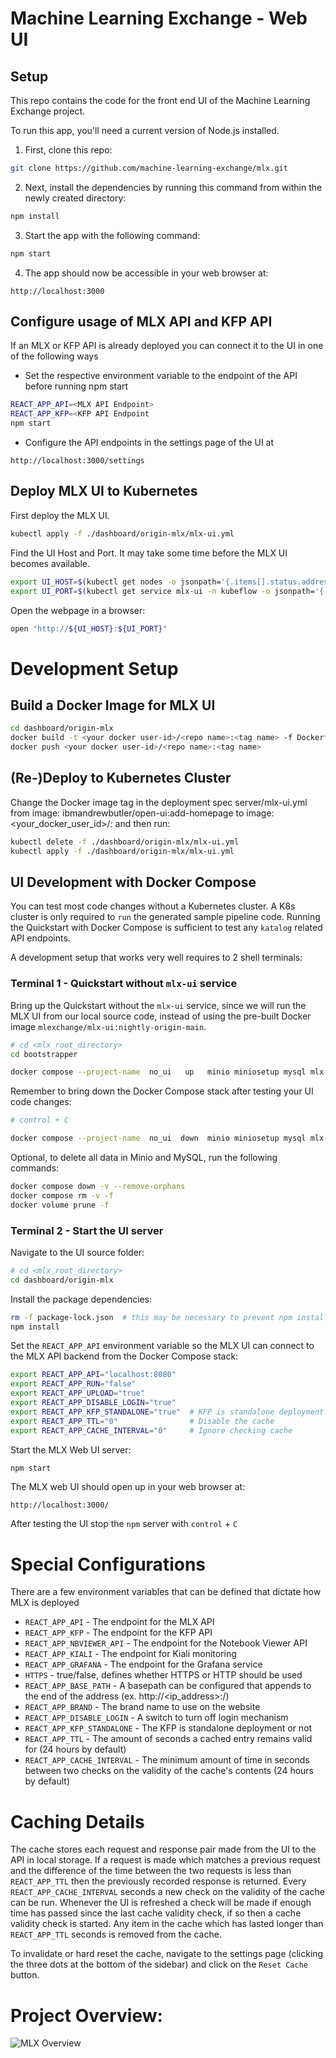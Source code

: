 # Machine Learning Exchange - Web UI

## Setup

This repo contains the code for the front end UI of the Machine Learning Exchange project.

To run this app, you'll need a current version of Node.js installed.

1. First, clone this repo:
```Bash
git clone https://github.com/machine-learning-exchange/mlx.git
```

2. Next, install the dependencies by running this command from within the newly created directory:
```Bash
npm install
```

3. Start the app with the following command:
```Bash
npm start
```

4. The app should now be accessible in your web browser at:
```
http://localhost:3000
```

## Configure usage of MLX API and KFP API

If an MLX or KFP API is already deployed you can connect it to the UI in one of the following ways

* Set the respective environment variable to the endpoint of the API before running npm start

```Bash
REACT_APP_API=<MLX API Endpoint>
REACT_APP_KFP=<KFP API Endpoint
npm start
```

* Configure the API endpoints in the settings page of the UI at
```
http://localhost:3000/settings
```

## Deploy MLX UI to Kubernetes

First deploy the MLX UI.
```Bash
kubectl apply -f ./dashboard/origin-mlx/mlx-ui.yml
```

Find the UI Host and Port. It may take some time before the MLX UI becomes available.
```Bash
export UI_HOST=$(kubectl get nodes -o jsonpath='{.items[].status.addresses[?(@.type=="ExternalIP")].address}')
export UI_PORT=$(kubectl get service mlx-ui -n kubeflow -o jsonpath='{.spec.ports[0].nodePort}')
```
Open the webpage in a browser:

```Bash
open "http://${UI_HOST}:${UI_PORT}"
```

# Development Setup

## Build a Docker Image for MLX UI

```Bash
cd dashboard/origin-mlx
docker build -t <your docker user-id>/<repo name>:<tag name> -f Dockerfile .
docker push <your docker user-id>/<repo name>:<tag name>
```

## (Re-)Deploy to Kubernetes Cluster

Change the Docker image tag in the deployment spec server/mlx-ui.yml from image: ibmandrewbutler/open-ui:add-homepage to image: <your_docker_user_id>/<repo name>:<tag name> and then run:

```Bash
kubectl delete -f ./dashboard/origin-mlx/mlx-ui.yml
kubectl apply -f ./dashboard/origin-mlx/mlx-ui.yml
```

## UI Development with Docker Compose

You can test most code changes without a Kubernetes cluster. A K8s cluster is only
required to `run` the generated sample pipeline code. Running the Quickstart with
Docker Compose is sufficient to test any `katalog` related API endpoints.

A development setup that works very well requires to 2 shell terminals:

### Terminal 1 - Quickstart without `mlx-ui` service

Bring up the Quickstart without the `mlx-ui` service, since we will run the MLX UI
from our local source code, instead of using the pre-built Docker image `mlexchange/mlx-ui:nightly-origin-main`.

```Bash
# cd <mlx_root_directory>
cd bootstrapper

docker compose --project-name  no_ui   up   minio miniosetup mysql mlx-api catalog
```

Remember to bring down the Docker Compose stack after testing your UI code changes:

```Bash
# control + C 

docker compose --project-name  no_ui  down  minio miniosetup mysql mlx-api catalog
```

Optional, to delete all data in Minio and MySQL, run the following commands:

```Bash
docker compose down -v --remove-orphans
docker compose rm -v -f
docker volume prune -f
```

### Terminal 2 - Start the UI server

Navigate to the UI source folder:

```Bash
# cd <mlx_root_directory>
cd dashboard/origin-mlx
```

Install the package dependencies:

```Bash
rm -f package-lock.json  # this may be necessary to prevent npm install errors
npm install
```

Set the `REACT_APP_API` environment variable so the MLX UI can connect to the MLX API
backend from the Docker Compose stack:

```Bash
export REACT_APP_API="localhost:8080"
export REACT_APP_RUN="false"
export REACT_APP_UPLOAD="true"
export REACT_APP_DISABLE_LOGIN="true"
export REACT_APP_KFP_STANDALONE="true"  # KFP is standalone deployment or not
export REACT_APP_TTL="0"                # Disable the cache
export REACT_APP_CACHE_INTERVAL="0"     # Ignore checking cache
```

Start the MLX Web UI server:

```Bash
npm start
```

The MLX web UI should open up in your web browser at:

```
http://localhost:3000/
```

After testing the UI stop the `npm` server with `control` + `C`


# Special Configurations

There are a few environment variables that can be defined that dictate how MLX is deployed

* `REACT_APP_API` - The endpoint for the MLX API
* `REACT_APP_KFP` - The endpoint for the KFP API
* `REACT_APP_NBVIEWER_API` - The endpoint for the Notebook Viewer API
* `REACT_APP_KIALI` - The endpoint for Kiali monitoring
* `REACT_APP_GRAFANA` - The endpoint for the Grafana service
* `HTTPS` - true/false, defines whether HTTPS or HTTP should be used
* `REACT_APP_BASE_PATH` - A basepath can be configured that appends to the end of the address (ex.
  http://<ip_address>:<port>/<basepath>)
* `REACT_APP_BRAND` - The brand name to use on the website
* `REACT_APP_DISABLE_LOGIN` - A switch to turn off login mechanism
* `REACT_APP_KFP_STANDALONE` - The KFP is standalone deployment or not
* `REACT_APP_TTL` - The amount of seconds a cached entry remains valid for (24 hours by default)
* `REACT_APP_CACHE_INTERVAL` - The minimum amount of time in seconds between two checks on the validity of the cache's contents (24 hours by default)

# Caching Details

The cache stores each request and response pair made from the UI to the API in local storage. If a request is made 
which matches a previous request and the difference of the time between the two requests is less than `REACT_APP_TTL` then the previously recorded response is returned. Every `REACT_APP_CACHE_INTERVAL` seconds a new check on the validity of the cache can be run. Whenever the UI is refreshed a check will be made if enough time has passed since the last cache validity check, if so then a cache validity check is started. Any item in the cache which has lasted longer than `REACT_APP_TTL` seconds is removed from the cache.

To invalidate or hard reset the cache, navigate to the settings page (clicking the three dots at the bottom of the sidebar) and click on the `Reset Cache` button.

# Project Overview:

![MLX Overview](src/images/image1.png)
